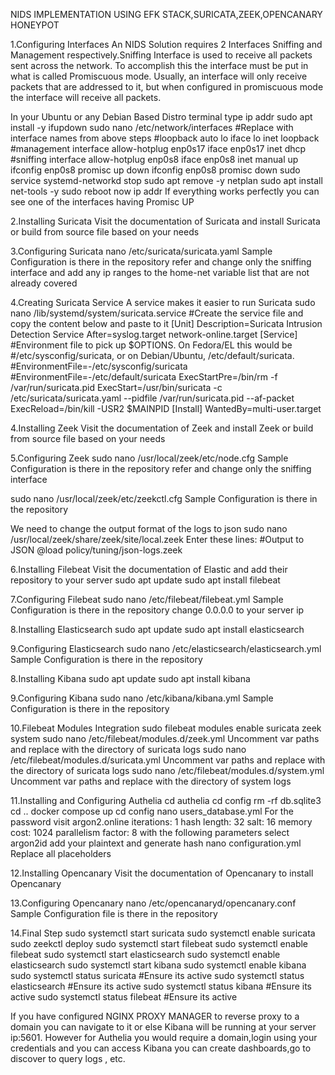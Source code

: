 NIDS IMPLEMENTATION USING EFK STACK,SURICATA,ZEEK,OPENCANARY HONEYPOT

1.Configuring Interfaces
An NIDS Solution requires 2 Interfaces Sniffing and Management respectively.Sniffing Interface is used to receive
all packets sent across the network. To accomplish this the interface must be put in what is called Promiscuous mode. 
Usually, an interface will only receive packets that are addressed to it, but when configured in promiscuous mode the interface will receive all packets.

In your Ubuntu or any Debian Based Distro terminal type
ip addr
sudo apt install -y ifupdown
sudo nano /etc/network/interfaces #Replace with interface names from above steps
#loopback
auto lo
iface lo inet loopback
#management interface
allow-hotplug enp0s17
iface enp0s17 inet dhcp
#sniffing interface
allow-hotplug enp0s8
iface enp0s8 inet manual
up ifconfig enp0s8 promisc up
down ifconfig enp0s8 promisc down
sudo service systemd-networkd stop
sudo apt remove -y netplan
sudo apt install net-tools -y
sudo reboot now
ip addr
If everything works perfectly you can see one of the interfaces having Promisc UP

2.Installing Suricata
Visit the documentation of Suricata and install Suricata or build from source file based on your needs

3.Configuring Suricata
nano /etc/suricata/suricata.yaml
Sample Configuration is there in the repository refer and change only the sniffing interface and add any ip ranges to the home-net variable list that are not already covered

4.Creating Suricata Service
A service makes it easier to run Suricata 
sudo nano /lib/systemd/system/suricata.service #Create the service file and copy the content below and paste to it
[Unit]
Description=Suricata Intrusion Detection Service
After=syslog.target network-online.target
[Service]
#Environment file to pick up $OPTIONS. On Fedora/EL this would be
#/etc/sysconfig/suricata, or on Debian/Ubuntu, /etc/default/suricata.
#EnvironmentFile=-/etc/sysconfig/suricata
#EnvironmentFile=-/etc/default/suricata
ExecStartPre=/bin/rm -f /var/run/suricata.pid
ExecStart=/usr/bin/suricata -c /etc/suricata/suricata.yaml --pidfile /var/run/suricata.pid --af-packet
ExecReload=/bin/kill -USR2 $MAINPID
[Install]
WantedBy=multi-user.target

4.Installing Zeek
Visit the documentation of Zeek and install Zeek or build from source file based on your needs

5.Configuring Zeek
sudo nano /usr/local/zeek/etc/node.cfg
Sample Configuration is there in the repository refer and change only the sniffing interface

sudo nano /usr/local/zeek/etc/zeekctl.cfg
Sample Configuration is there in the repository

We need to change the output format of the logs to json
sudo nano /usr/local/zeek/share/zeek/site/local.zeek
Enter these lines:
#Output to JSON
@load policy/tuning/json-logs.zeek

6.Installing Filebeat
Visit the documentation of Elastic and add their repository to your server 
sudo apt update
sudo apt install filebeat

7.Configuring Filebeat
sudo nano /etc/filebeat/filebeat.yml
Sample Configuration is there in the repository change 0.0.0.0 to your server ip

8.Installing Elasticsearch 
sudo apt update
sudo apt install elasticsearch

9.Configuring Elasticsearch
sudo nano /etc/elasticsearch/elasticsearch.yml
Sample Configuration is there in the repository

8.Installing Kibana 
sudo apt update
sudo apt install kibana

9.Configuring Kibana
sudo nano /etc/kibana/kibana.yml
Sample Configuration is there in the repository

10.Filebeat Modules Integration 
sudo filebeat modules enable suricata zeek system 
sudo nano /etc/filebeat/modules.d/zeek.yml
Uncomment var paths and replace with the directory of suricata logs 
sudo nano /etc/filebeat/modules.d/suricata.yml
Uncomment var paths and replace with the directory of suricata logs
sudo nano /etc/filebeat/modules.d/system.yml
Uncomment var paths and replace with the directory of system logs

11.Installing and Configuring Authelia
cd authelia
cd config
rm -rf db.sqlite3
cd ..
docker compose up
cd config
nano users_database.yml
For the password visit argon2.online iterations: 1 hash length: 32 salt: 16 memory cost: 1024 parallelism factor: 8 with the following parameters select argon2id add your
plaintext and generate hash
nano configuration.yml
Replace all placeholders

12.Installing Opencanary
Visit the documentation of Opencanary to install Opencanary

13.Configuring Opencanary
nano /etc/opencanaryd/opencanary.conf
Sample Configuration file is there in the repository

14.Final Step 
sudo systemctl start suricata
sudo systemctl enable suricata
sudo zeekctl deploy
sudo systemctl start filebeat
sudo systemctl enable filebeat
sudo systemctl start elasticsearch
sudo systemctl enable elasticsearch
sudo systemctl start kibana
sudo systemctl enable kibana
sudo systemctl status suricata #Ensure its active
sudo systemctl status elasticsearch #Ensure its active
sudo systemctl status kibana #Ensure its active
sudo systemctl status filebeat #Ensure its active

If you have configured NGINX PROXY MANAGER to reverse proxy to a domain you can navigate to it or else Kibana will be running at your server ip:5601. However for Authelia 
you would require a domain,login using your credentials and you can access Kibana you can create dashboards,go to discover to query logs , etc.

